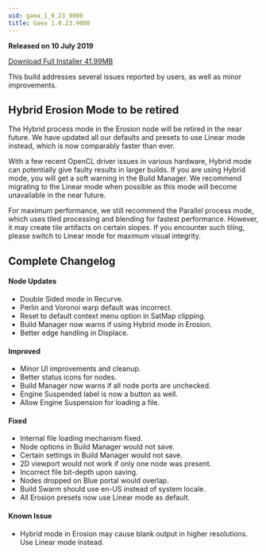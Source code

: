 ```yaml
---
uid: gaea_1_0_23_9000
title: Gaea 1.0.23.9000
---
```



**Released on 10 July 2019**

<a href="http://viridian.quadspinner.com/gaea/Gaea-1.0.23.exe">Download Full Installer 41.99MB</a> <br>


<div class="release-note">

This build addresses several issues reported by users, as well as minor improvements.

## Hybrid Erosion Mode to be retired
The Hybrid process mode in the Erosion node will be retired in the near future. We have updated all our defaults and presets to use Linear mode instead, which is now comparably faster than ever.

With a few recent OpenCL driver issues in various hardware, Hybrid mode can potentially give faulty results in larger builds. If you are using Hybrid mode, you will get a soft warning in the Build Manager. We recommend migrating to the Linear mode when possible as this mode will become unavailable in the near future.

For maximum performance, we still recommend the Parallel process mode, which uses tiled processing and blending for fastest performance. However, it may create tile artifacts on certain slopes. If you encounter such tiling, please switch to Linear mode for maximum visual integrity.

## Complete Changelog

#### Node Updates
- Double Sided mode in Recurve.
- Perlin and Voronoi warp default was incorrect.
- Reset to default context menu option in SatMap clipping.
- Build Manager now warns if using Hybrid mode in Erosion.
- Better edge handling in Displace.

#### Improved
- Minor UI improvements and cleanup.
- Better status icons for nodes.
- Build Manager now warns if all node ports are unchecked.
- Engine Suspended label is now a button as well.
- Allow Engine Suspension for loading a file.

#### Fixed
- Internal file loading mechanism fixed.
- Node options in Build Manager would not save.
- Certain settings in Build Manager would not save.
- 2D viewport would not work if only one node was present.
- Incorrect file bit-depth upon saving.
- Nodes dropped on Blue portal would overlap.
- Build Swarm should use en-US instead of system locale.
- All Erosion presets now use Linear mode as default.

#### Known Issue
- Hybrid mode in Erosion may cause blank output in higher resolutions. Use Linear mode instead.
</div>
